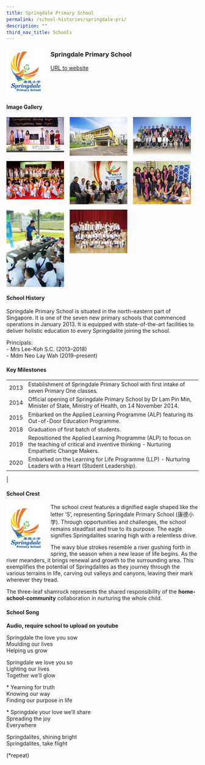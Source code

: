```yaml
---
title: Springdale Primary School
permalink: /school-histories/springdale-pri/
description: ""
third_nav_title: Schools
---
```

<img src="/images/springdalepri1.png" style="width:20%;margin-right:15px;" align = "left">

### **Springdale Primary School**
[URL to website](https://www.springdalepri.moe.edu.sg/)

<br clear="left">

#### **Image Gallery**

<p><a href="https://d1yxymztqoj7qn.amplifyapp.com/images/springdalepri2.jpg">  
<img src="/images/springdalepri2.jpg" style="width:30%;margin-right:15px;" align = "left">
</a></p>

<p><a href="https://d1yxymztqoj7qn.amplifyapp.com/images/springdalepri3.jpg">  
<img src="/images/springdalepri3.jpg" style="width:30%;margin-right:15px;" align = "left">
</a></p>

<p><a href="https://d1yxymztqoj7qn.amplifyapp.com/images/springdalepri4.jpg">  
<img src="/images/springdalepri4.jpg" style="width:30%;margin-right:15px;" align = "left">
</a></p>

<br clear="left">

<p><a href="https://d1yxymztqoj7qn.amplifyapp.com/images/springdalepri5.jpg">  
<img src="/images/springdalepri5.jpg" style="width:30%;margin-right:15px;" align = "left">
</a></p>

<p><a href="https://d1yxymztqoj7qn.amplifyapp.com/images/springdalepri6.jpg">  
<img src="/images/springdalepri6.jpg" style="width:30%;margin-right:15px;" align = "left">
</a></p>

<p><a href="https://d1yxymztqoj7qn.amplifyapp.com/images/springdalepri7.jpg">  
<img src="/images/springdalepri7.jpg" style="width:30%;margin-right:15px;" align = "left">
</a></p>

<br clear="left">

<p><a href="https://d1yxymztqoj7qn.amplifyapp.com/images/springdalepri8.jpg">  
<img src="/images/springdalepri8.jpg" style="width:30%;margin-right:15px;" align = "left">
</a></p>

<p><a href="https://d1yxymztqoj7qn.amplifyapp.com/images/springdalepri9.jpg">  
<img src="/images/springdalepri9.jpg" style="width:30%;margin-right:15px;" align = "left">
</a></p>

<br clear="left">

#### **School History**
Springdale Primary School is situated in the north-eastern part of Singapore. It is one of the seven new primary schools that commenced operations in January 2013. It is equipped with state-of-the-art facilities to deliver holistic education to every Springdalite joining the school.

Principals:<br>
\- Mrs Lee-Koh S.C. (2013–2018)<br>
\- Mdm Neo Lay Wah (2019–present)

#### **Key Milestones**

|  |  |
|:---:|---|
| 2013 | Establishment of Springdale Primary School with first intake of seven Primary One classes. |
| 2014 | Official opening of Springdale Primary School by Dr Lam Pin Min, Minister of State, Ministry of Health, on 14 November 2014. |
| 2015 | Embarked on the Applied Learning Programme (ALP) featuring its Out-of-Door Education Programme. |
| 2018 | Graduation of first batch of students. |
| 2019 | Repositioned the Applied Learning Programme (ALP) to focus on the teaching of critical and inventive thinking - Nurturing Empathetic Change Makers. |
| 2020 | Embarked on the Learning for Life Programme (LLP) - Nurturing Leaders with a Heart (Student Leadership). |
|

#### **School Crest**
<img src="/images/springdalepri1.png" style="width:20%;margin-right:15px;" align = "left">

The school crest features a dignified eagle shaped like the letter ‘S’, representing Springdale Primary School (康德小学). Through opportunities and challenges, the school remains steadfast and true to its purpose. The eagle signifies Springdalites soaring high with a relentless drive.

The wavy blue strokes resemble a river gushing forth in spring, the season when a new lease of life begins. As the river meanders, it brings renewal and growth to the surrounding area. This exemplifies the potential of Springdalites as they journey through the various terrains in life, carving out valleys and canyons, leaving their mark wherever they tread.

The three-leaf shamrock represents the shared responsibility of the **home-school-community** collaboration in nurturing the whole child.

#### **School Song**
**Audio, require school to upload on youtube**

Springdale the love you sow<br>
Moulding our lives<br>
Helping us grow

Springdale we love you so<br>
Lighting our lives<br>
Together we’ll glow

\* Yearning for truth<br>
Knowing our way<br>
Finding our purpose in life

\* Springdale your love we’ll share<br>
Spreading the joy<br>
Everywhere

Springdalites, shining bright<br>
Springdalites, take flight

(\*repeat)